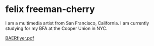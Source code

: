 # felix freeman-cherry

I am a multimedia artist from San Francisco, California. I am currently studying for my BFA at the Cooper Union in NYC. 





[BAERflyer.pdf](https://github.com/user-attachments/files/20018013/BAERflyer.pdf)
